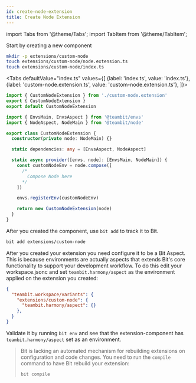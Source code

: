 ```yaml
--- 
id: create-node-extension
title: Create Node Extension
---
```


import Tabs from '@theme/Tabs';
import TabItem from '@theme/TabItem';

Start by creating a new component

```sh
mkdir -p extensions/custom-node
touch extensions/custom-node/node.extension.ts
touch extensions/custom-node/index.ts
```

<Tabs
  defaultValue="index.ts"
  values={[
    {label: 'index.ts', value: 'index.ts'},
    {label: 'custom-node.extension.ts', value: 'custom-node.extension.ts'},
  ]}>
  <TabItem value="index.ts">

```ts title="index.ts"
import { CustomNodeExtension } from './custom-node.extension'
export { CustomNodeExtension }
export default CustomNodeExtension
```

  </TabItem>
  <TabItem value="custom-node.extension.ts">

```ts title="custom-node.extension.ts"
import { EnvsMain, EnvsAspect } from '@teambit/envs'
import { NodeAspect, NodeMain } from '@teambit/node'

export class CustomNodeExtension {
  constructor(private node: NodeMain) {}

  static dependencies: any = [EnvsAspect, NodeAspect]

  static async provider([envs, node]: [EnvsMain, NodeMain]) {
    const customNodeEnv = node.compose([
      /*
        Compose Node here
      */
    ])

    envs.registerEnv(customNodeEnv)

    return new CustomNodeExtension(node)
  }
}
```

  </TabItem>
</Tabs>

After you created the component, use `bit add` to track it to Bit.

```sh
bit add extensions/custom-node
```

After you created your extension you need configure it to be a Bit Aspect. This is because environments are actually aspects that extends Bit's core functionality to support your development workflow. To do this edit your workspace.jsonc and set `teambit.harmony/aspect` as the environment applied on the extension you created:

```json title="workspace.jsonc"
{
  "teambit.workspace/variants": {
    "extensions/custom-node": {
      "teambit.harmony/aspect": {}
    },
  }
}
```

Validate it by running `bit env` and see that the extension-component has `teambit.harmony/aspect` set as an environment.

> Bit is lacking an automated mechanism for rebuilding extensions on configuration and code changes. You need to run the `compile` command to have Bit rebuild your extension:
>
> ```sh
> bit compile
> ```
